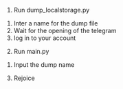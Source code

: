 1. Run dump_localstorage.py
1) Inter a name for the dump file
2) Wait for the opening of the telegram
3) log in to your account
2. Run main.py
1) Input the dump name
3. Rejoice
